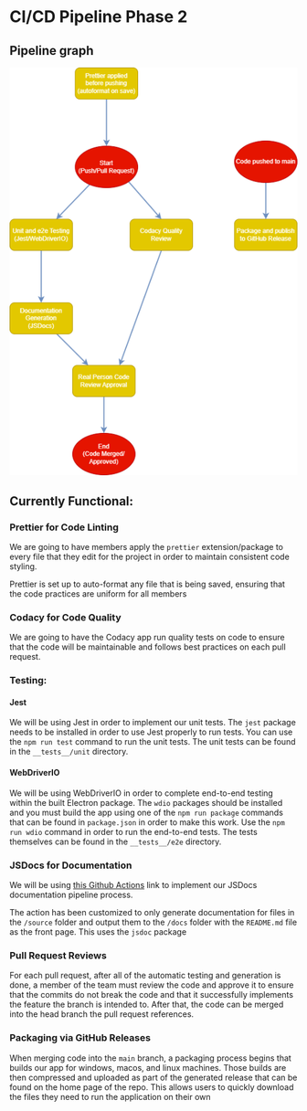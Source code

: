 # CI/CD Pipeline Phase 2

## Pipeline graph

![Drawio Pipeline Graph](phase2.drawio.png)

## Currently Functional:

### Prettier for Code Linting

We are going to have members apply the `prettier` extension/package to every file that they edit for the project in order to maintain consistent code styling.

Prettier is set up to auto-format any file that is being saved, ensuring that the code practices are uniform for all members

### Codacy for Code Quality

We are going to have the Codacy app run quality tests on code to ensure that the code will be maintainable and follows best practices on each pull request.

### Testing:

#### Jest

We will be using Jest in order to implement our unit tests. The `jest` package needs to be installed in order to use Jest properly to run tests. You can use the `npm run test` command to run the unit tests. The unit tests can be found in the `__tests__/unit` directory.

#### WebDriverIO

We will be using WebDriverIO in order to complete end-to-end testing within the built Electron package. The `wdio` packages should be installed and you must build the app using one of the `npm run package` commands that can be found in `package.json` in order to make this work. Use the `npm run wdio` command in order to run the end-to-end tests. The tests themselves can be found in the `__tests__/e2e` directory.

### JSDocs for Documentation

We will be using [this Github Actions](https://github.com/marketplace/actions/jsdoc-action) link to implement our JSDocs documentation pipeline process.

The action has been customized to only generate documentation for files in the `/source` folder and output them to the `/docs` folder with the `README.md` file as the front page. This uses the `jsdoc` package

### Pull Request Reviews

For each pull request, after all of the automatic testing and generation is done, a member of the team must review the code and approve it to ensure that the commits do not break the code and that it successfully implements the feature the branch is intended to. After that, the code can be merged into the head branch the pull request references.

### Packaging via GitHub Releases

When merging code into the `main` branch, a packaging process begins that builds our app for windows, macos, and linux machines. Those builds are then compressed and uploaded as part of the generated release that can be found on the home page of the repo. This allows users to quickly download the files they need to run the application on their own
